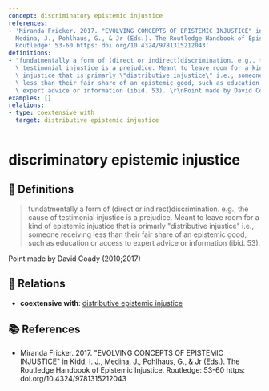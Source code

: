 ```yaml
---
concept: discriminatory epistemic injustice
references:
- 'Miranda Fricker. 2017. "EVOLVING CONCEPTS OF EPISTEMIC INJUSTICE" in Kidd, I. J.,
  Medina, J., Pohlhaus, G., & Jr (Eds.). The Routledge Handbook of Epistemic Injustice.
  Routledge: 53-60 https: doi.org/10.4324/9781315212043'
definitions:
- "fundatmentally a form of (direct or indirect)discrimination. e.g., the cause of\
  \ testimonial injustice is a prejudice. Meant to leave room for a kind of epistemic\
  \ injustice that is primarly \"distributive injustice\" i.e., someone receiving\
  \ less than their fair share of an epistemic good, such as education or access to\
  \ expert advice or information (ibid. 53). \r\nPoint made by David Coady (2010;2017)"
examples: []
relations:
- type: coextensive with
  target: distributive epistemic injustice
---
```


# discriminatory epistemic injustice

## 📖 Definitions

> fundatmentally a form of (direct or indirect)discrimination. e.g., the cause of testimonial injustice is a prejudice. Meant to leave room for a kind of epistemic injustice that is primarly "distributive injustice" i.e., someone receiving less than their fair share of an epistemic good, such as education or access to expert advice or information (ibid. 53). 
Point made by David Coady (2010;2017)

## 🔗 Relations

- **coextensive with**: [distributive epistemic injustice](./distributive-epistemic-injustice.md)

## 📚 References

- Miranda Fricker. 2017. "EVOLVING CONCEPTS OF EPISTEMIC INJUSTICE" in Kidd, I. J., Medina, J., Pohlhaus, G., & Jr (Eds.). The Routledge Handbook of Epistemic Injustice. Routledge: 53-60 https: doi.org/10.4324/9781315212043
